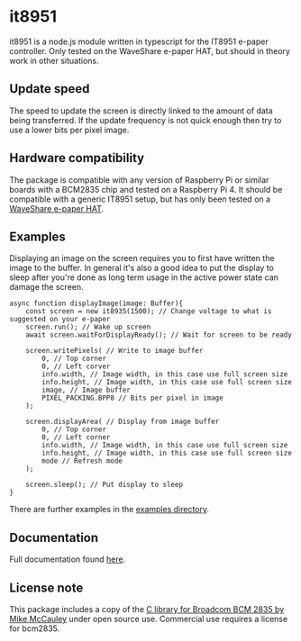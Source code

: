 # it8951

it8951 is a node.js module written in typescript for the IT8951 e-paper controller. Only tested on the WaveShare e-paper HAT, but should in theory work in other situations.

## Update speed

The speed to update the screen is directly linked to the amount of data being transferred. If the update frequency is not quick enough then try to use a lower bits per pixel image.

## Hardware compatibility

The package is compatible with any version of Raspberry Pi or similar boards with a BCM2835 chip and tested on a Raspberry Pi 4.
It should be compatible with a generic IT8951 setup, but has only been tested on a [WaveShare e-paper HAT](<https://www.waveshare.com/wiki/10.3inch_e-Paper_HAT_(D)>).

## Examples

Displaying an image on the screen requires you to first have written the image to the buffer. In general it's also a good idea to put the display to sleep after you're done as long term usage in the active power state can damage the screen.

```
async function displayImage(image: Buffer){
    const screen = new it8935(1500); // Change voltage to what is suggested on your e-paper
    screen.run(); // Wake up screen
    await screen.waitForDisplayReady(); // Wait for screen to be ready

    screen.writePixels( // Write to image buffer
        0, // Top corner
        0, // Left corver
        info.width, // Image width, in this case use full screen size
        info.height, // Image width, in this case use full screen size
        image, // Image buffer
        PIXEL_PACKING.BPP8 // Bits per pixel in image
    );

    screen.displayArea( // Display from image buffer
        0, // Top corner
        0, // Left corner
        info.width, // Image width, in this case use full screen size
        info.height, // Image width, in this case use full screen size
        mode // Refresh mode
    );

    screen.sleep(); // Put display to sleep
}
```

There are further examples in the [examples directory](examples/).

## Documentation

Full documentation found [here](docs/classes/_it8951_.it8951.md).

## License note

This package includes a copy of the [C library for Broadcom BCM 2835 by Mike McCauley](https://www.airspayce.com/mikem/bcm2835/) under open source use. Commercial use requires a license for bcm2835.
